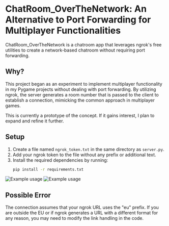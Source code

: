 # ChatRoom_OverTheNetwork: An Alternative to Port Forwarding for Multiplayer Functionalities

ChatRoom_OverTheNetwork is a chatroom app that leverages ngrok's free utilities to create a network-based chatroom without requiring port forwarding.

## Why?
This project began as an experiment to implement multiplayer functionality in my Pygame projects without dealing with port forwarding. By utilizing ngrok, the server generates a room number that is passed to the client to establish a connection, mimicking the common approach in multiplayer games.

This is currently a prototype of the concept. If it gains interest, I plan to expand and refine it further.

## Setup
1. Create a file named `ngrok_token.txt` in the same directory as `server.py`.
2. Add your ngrok token to the file without any prefix or additional text.
3. Install the required dependencies by running:
   ```bash
   pip install -r requirements.txt

![Example usage](screenshot1.png)
![Example usage](screenshot2.png)



## Possible Error
The connection assumes that your ngrok URL uses the "eu" prefix. If you are outside the EU or if ngrok generates a URL with a different format for any reason, you may need to modify the link handling in the code.

